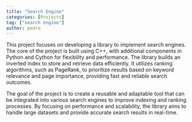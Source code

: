 ```yaml
---
title: "Search Engine"
categories: [Projects]
tag: ["search engine"]
author: pedro
---
```


This project focuses on developing a library to implement search engines. The core of the project is built using C++, with additional components in Python and Cython for flexibility and performance. The library builds an inverted index to store and retrieve data efficiently. It utilizes ranking algorithms, such as PageRank, to prioritize results based on keyword relevance and page importance, providing fast and reliable search outcomes.

The goal of the project is to create a reusable and adaptable tool that can be integrated into various search engines to improve indexing and ranking processes. By focusing on performance and scalability, the library aims to handle large datasets and provide accurate search results in real-time.

<!-- Using card github -->
<script src="https://tarptaeya.github.io/repo-card/repo-card.js"></script>
<div class="repo-card" data-repo="pedrobiqua/Search_Engine"></div>